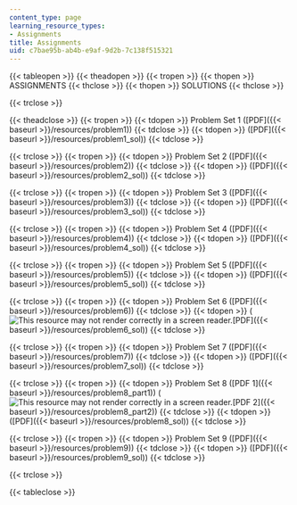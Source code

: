 ```yaml
---
content_type: page
learning_resource_types:
- Assignments
title: Assignments
uid: c7bae95b-ab4b-e9af-9d2b-7c138f515321
---
```


{{< tableopen >}}
{{< theadopen >}}
{{< tropen >}}
{{< thopen >}}
ASSIGNMENTS
{{< thclose >}}
{{< thopen >}}
SOLUTIONS
{{< thclose >}}

{{< trclose >}}

{{< theadclose >}}
{{< tropen >}}
{{< tdopen >}}
Problem Set 1 ([PDF]({{< baseurl >}}/resources/problem1))
{{< tdclose >}}
{{< tdopen >}}
([PDF]({{< baseurl >}}/resources/problem1_sol))
{{< tdclose >}}

{{< trclose >}}
{{< tropen >}}
{{< tdopen >}}
Problem Set 2 ([PDF]({{< baseurl >}}/resources/problem2))
{{< tdclose >}}
{{< tdopen >}}
([PDF]({{< baseurl >}}/resources/problem2_sol))
{{< tdclose >}}

{{< trclose >}}
{{< tropen >}}
{{< tdopen >}}
Problem Set 3 ([PDF]({{< baseurl >}}/resources/problem3))
{{< tdclose >}}
{{< tdopen >}}
([PDF]({{< baseurl >}}/resources/problem3_sol))
{{< tdclose >}}

{{< trclose >}}
{{< tropen >}}
{{< tdopen >}}
Problem Set 4 ([PDF]({{< baseurl >}}/resources/problem4))
{{< tdclose >}}
{{< tdopen >}}
([PDF]({{< baseurl >}}/resources/problem4_sol))
{{< tdclose >}}

{{< trclose >}}
{{< tropen >}}
{{< tdopen >}}
Problem Set 5 ([PDF]({{< baseurl >}}/resources/problem5))
{{< tdclose >}}
{{< tdopen >}}
([PDF]({{< baseurl >}}/resources/problem5_sol))
{{< tdclose >}}

{{< trclose >}}
{{< tropen >}}
{{< tdopen >}}
Problem Set 6 ([PDF]({{< baseurl >}}/resources/problem6))
{{< tdclose >}}
{{< tdopen >}}
(![This resource may not render correctly in a screen reader.](/images/inacessible.gif)[PDF]({{< baseurl >}}/resources/problem6_sol))
{{< tdclose >}}

{{< trclose >}}
{{< tropen >}}
{{< tdopen >}}
Problem Set 7 ([PDF]({{< baseurl >}}/resources/problem7))
{{< tdclose >}}
{{< tdopen >}}
([PDF]({{< baseurl >}}/resources/problem7_sol))
{{< tdclose >}}

{{< trclose >}}
{{< tropen >}}
{{< tdopen >}}
Problem Set 8 ([PDF 1]({{< baseurl >}}/resources/problem8_part1)) (![This resource may not render correctly in a screen reader.](/images/inacessible.gif)[PDF 2]({{< baseurl >}}/resources/problem8_part2))
{{< tdclose >}}
{{< tdopen >}}
([PDF]({{< baseurl >}}/resources/problem8_sol))
{{< tdclose >}}

{{< trclose >}}
{{< tropen >}}
{{< tdopen >}}
Problem Set 9 ([PDF]({{< baseurl >}}/resources/problem9))
{{< tdclose >}}
{{< tdopen >}}
([PDF]({{< baseurl >}}/resources/problem9_sol))
{{< tdclose >}}

{{< trclose >}}

{{< tableclose >}}